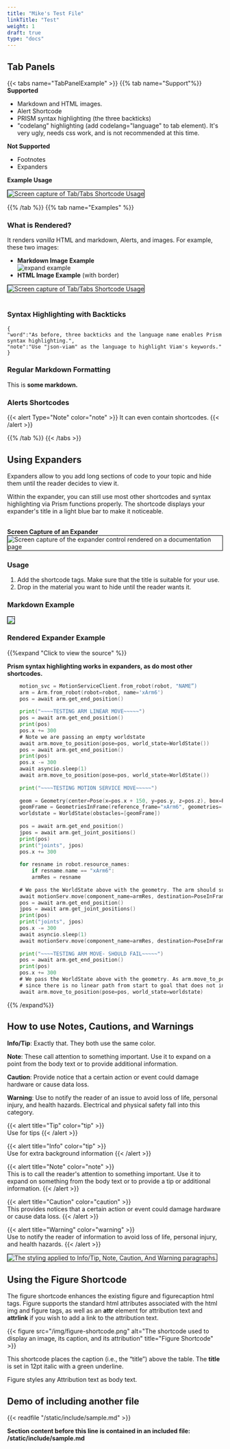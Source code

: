 ```yaml
---
title: "Mike's Test File"
linkTitle: "Test"
weight: 1
draft: true
type: "docs"
---
```


## Tab Panels

{{< tabs name="TabPanelExample" >}}
{{% tab name="Support"%}}
**Supported**
* Markdown and HTML images. 
* Alert Shortcode
* PRISM syntax highlighting (the three backticks)
* "codelang" highlighting (add codelang="language" to tab element). It's very ugly, needs css work, and is not recommended at this time.

**Not Supported**
* Footnotes
* Expanders

**Example Usage**

<img style="border:solid 1px black" alt="Screen capture of Tab/Tabs Shortcode Usage" src="/img/tabbed-panel-markdown.png">

{{% /tab %}}
{{% tab name="Examples" %}}
<div>
	<h3>What is Rendered?</h3>
	<p>It renders <i>vanilla</i> HTML and markdown, Alerts, and images. For example, these two images:</p>

* **Markdown Image Example**<br>
![expand example](/img/expander-markdown.png)<br>
* **HTML Image Example** (with border)<br>
<img style="border:solid 1px black" src="/img/expander-markdown.png" alt="Screen capture of Tab/Tabs Shortcode Usage">
</div>
<br>

### Syntax Highlighting with Backticks

```json-viam
{
"word":"As before, three backticks and the language name enables Prism syntax highlighting.",
"note":"Use "json-viam" as the language to highlight Viam's keywords."
}
```

### Regular Markdown Formatting

This is **some markdown.**

### Alerts Shortcodes
{{< alert Type="Note" color="note" >}}
It can even contain shortcodes.
{{< /alert >}}


{{% /tab %}}
{{< /tabs >}}



## Using Expanders
Expanders allow to you add long sections of code to your topic and hide them until the reader decides to view it. 

Within the expander, you can still use most other shortcodes and syntax highlighting via Prism functions properly. The shortcode displays your expander's title in a light blue bar to make it noticeable.<br><br>

**Screen Capture of an Expander**
<img style="border:solid 1px black" alt="Screen capture of the expander control rendered on a documentation page" src="/img/expander-example.png">

### Usage

1. Add the shortcode tags. Make sure that the title is suitable for your use.
1. Drop in the material you want to hide until the reader wants it.


### Markdown Example

<img style="border:solid 1px black" src="/img/expander-markdown.png">

### Rendered Expander Example
{{%expand "Click to view the source" %}}
<br>

**Prism syntax highlighting works in expanders, as do most other shortcodes.**

``` go
	motion_svc = MotionServiceClient.from_robot(robot, "NAME”)
  	arm = Arm.from_robot(robot=robot, name='xArm6')
  	pos = await arm.get_end_position()
 	 
  	print("~~~~TESTING ARM LINEAR MOVE~~~~~")
  	pos = await arm.get_end_position()
  	print(pos)
  	pos.x += 300
  	# Note we are passing an empty worldstate
  	await arm.move_to_position(pose=pos, world_state=WorldState())
  	pos = await arm.get_end_position()
  	print(pos)
  	pos.x -= 300
  	await asyncio.sleep(1)
  	await arm.move_to_position(pose=pos, world_state=WorldState())
 	 
  	print("~~~~TESTING MOTION SERVICE MOVE~~~~~")
 	 
  	geom = Geometry(center=Pose(x=pos.x + 150, y=pos.y, z=pos.z), box=RectangularPrism(width_mm =2, length_mm =5, depth_mm =5))
  	geomFrame = GeometriesInFrame(reference_frame="xArm6", geometries=[geom])
  	worldstate = WorldState(obstacles=[geomFrame])
 	 
  	pos = await arm.get_end_position()
  	jpos = await arm.get_joint_positions()
  	print(pos)
  	print("joints", jpos)
  	pos.x += 300
 	 
  	for resname in robot.resource_names:
    	if resname.name == "xArm6":
      	armRes = resname
 	 
  	# We pass the WorldState above with the geometry. The arm should successfully route around it.
  	await motionServ.move(component_name=armRes, destination=PoseInFrame(reference_frame="world", pose=pos), world_state=worldstate)
  	pos = await arm.get_end_position()
  	jpos = await arm.get_joint_positions()
  	print(pos)
  	print("joints", jpos)
  	pos.x -= 300
  	await asyncio.sleep(1)
  	await motionServ.move(component_name=armRes, destination=PoseInFrame(reference_frame="world", pose=pos), world_state=worldstate)
 	 
  	print("~~~~TESTING ARM MOVE- SHOULD FAIL~~~~~")
  	pos = await arm.get_end_position()
  	print(pos)
  	pos.x += 300
  	# We pass the WorldState above with the geometry. As arm.move_to_position will enforce linear motion, this should fail
  	# since there is no linear path from start to goal that does not intersect the obstacle.
  	await arm.move_to_position(pose=pos, world_state=worldstate)
```

{{% /expand%}}

## How to use Notes, Cautions, and Warnings

**Info/Tip**: Exactly that. They both use the same color.

**Note**: These call attention to something important. Use it to expand on a point from the body text or to provide additional information.

**Caution**: Provide notice that a certain action or event could damage hardware or cause data loss.

**Warning**: Use to notify the reader of an issue to avoid loss of life, personal injury, and health hazards. Electrical and physical safety fall into this category.

{{< alert title="Tip" color="tip" >}}  
Use for tips
{{< /alert >}}

{{< alert title="Info" color="tip" >}}  
Use for extra background information
{{< /alert >}}

{{< alert title="Note" color="note" >}}  
This is to call the reader's attention to something important. Use it to expand on something from the body text or to provide a tip or additional information.
{{< /alert >}}

{{< alert title="Caution" color="caution" >}}  
This provides notices that a certain action or event could damage hardware or cause data loss.
{{< /alert >}}

{{< alert title="Warning" color="warning" >}}  
Use to notify the reader of information to avoid loss of life, personal injury, and health hazards.
{{< /alert >}}

<img src="../img/alert-markdown.png" alt="The styling applied to Info/Tip, Note, Caution, And Warning paragraphs." style="border: solid 1px"/>

## Using the Figure Shortcode
The figure shortcode enhances the existing figure and figurecaption html tags. Figure supports the standard html attributes associated with the html img and figure tags, as well as an **attr** element for attribution text and **attrlink** if you wish to add a link to the attribution text. 

{{< figure src="/img/figure-shortcode.png"  alt="The shortcode used to display an image, its caption, and its attribution" title="Figure Shortcode" >}}

This shortcode places the caption (i.e., the “title”) above the table. The **title** is set in 12pt italic with a green underline.

Figure styles any Attribution text as body text.



## Demo of including another file

{{< readfile "/static/include/sample.md" >}}

**Section content before this line is contained in an included file: /static/include/sample.md**
